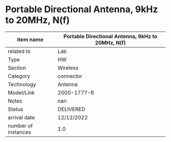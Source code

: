 
# Portable Directional Antenna, 9kHz to 20MHz, N(f)

| item name | Portable Directional Antenna, 9kHz to 20MHz, N(f) |
| -------- | -------- | 
| related to | Lab | 
| Type | HW | 
| Section | Wireless | 
| Category | connector |
| Technology | Antenna |
| Model/Link | 2000-1777-R |
| Notes | nan |
| Status | DELIVERED |
| arrival date | 12/12/2022 |
| number of instances | 1.0 | 
        